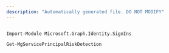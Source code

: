 ```yaml
---
description: "Automatically generated file. DO NOT MODIFY"
---
```


```powershellv1

Import-Module Microsoft.Graph.Identity.SignIns

Get-MgServicePrincipalRiskDetection

```